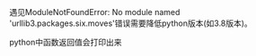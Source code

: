 遇见ModuleNotFoundError: No module named 'urllib3.packages.six.moves'错误需要降低python版本(如3.8版本)。

python中函数返回值会打印出来